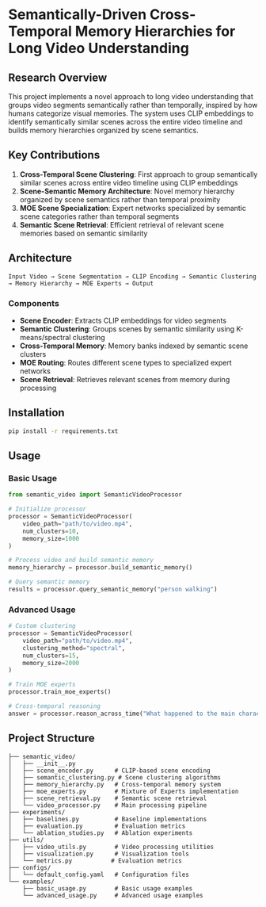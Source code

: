 # Semantically-Driven Cross-Temporal Memory Hierarchies for Long Video Understanding

## Research Overview

This project implements a novel approach to long video understanding that groups video segments semantically rather than temporally, inspired by how humans categorize visual memories. The system uses CLIP embeddings to identify semantically similar scenes across the entire video timeline and builds memory hierarchies organized by scene semantics.

## Key Contributions

1. **Cross-Temporal Scene Clustering**: First approach to group semantically similar scenes across entire video timeline using CLIP embeddings
2. **Scene-Semantic Memory Architecture**: Novel memory hierarchy organized by scene semantics rather than temporal proximity
3. **MOE Scene Specialization**: Expert networks specialized by semantic scene categories rather than temporal segments
4. **Semantic Scene Retrieval**: Efficient retrieval of relevant scene memories based on semantic similarity

## Architecture

```
Input Video → Scene Segmentation → CLIP Encoding → Semantic Clustering → Memory Hierarchy → MOE Experts → Output
```

### Components

- **Scene Encoder**: Extracts CLIP embeddings for video segments
- **Semantic Clustering**: Groups scenes by semantic similarity using K-means/spectral clustering
- **Cross-Temporal Memory**: Memory banks indexed by semantic scene clusters
- **MOE Routing**: Routes different scene types to specialized expert networks
- **Scene Retrieval**: Retrieves relevant scenes from memory during processing

## Installation

```bash
pip install -r requirements.txt
```

## Usage

### Basic Usage

```python
from semantic_video import SemanticVideoProcessor

# Initialize processor
processor = SemanticVideoProcessor(
    video_path="path/to/video.mp4",
    num_clusters=10,
    memory_size=1000
)

# Process video and build semantic memory
memory_hierarchy = processor.build_semantic_memory()

# Query semantic memory
results = processor.query_semantic_memory("person walking")
```

### Advanced Usage

```python
# Custom clustering
processor = SemanticVideoProcessor(
    video_path="path/to/video.mp4",
    clustering_method="spectral",
    num_clusters=15,
    memory_size=2000
)

# Train MOE experts
processor.train_moe_experts()

# Cross-temporal reasoning
answer = processor.reason_across_time("What happened to the main character?")
```

## Project Structure

```
├── semantic_video/
│   ├── __init__.py
│   ├── scene_encoder.py      # CLIP-based scene encoding
│   ├── semantic_clustering.py # Scene clustering algorithms
│   ├── memory_hierarchy.py   # Cross-temporal memory system
│   ├── moe_experts.py        # Mixture of Experts implementation
│   ├── scene_retrieval.py    # Semantic scene retrieval
│   └── video_processor.py    # Main processing pipeline
├── experiments/
│   ├── baselines.py          # Baseline implementations
│   ├── evaluation.py         # Evaluation metrics
│   └── ablation_studies.py   # Ablation experiments
├── utils/
│   ├── video_utils.py        # Video processing utilities
│   ├── visualization.py      # Visualization tools
│   └── metrics.py           # Evaluation metrics
├── configs/
│   └── default_config.yaml   # Configuration files
└── examples/
    ├── basic_usage.py        # Basic usage examples
    └── advanced_usage.py     # Advanced usage examples
```
